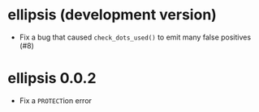 # ellipsis (development version)

* Fix a bug that caused `check_dots_used()` to emit many false positives (#8)

# ellipsis 0.0.2

* Fix a `PROTECT`ion error
